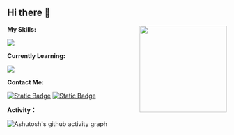 ## Hi there 👋


**My Skills:**<a href="https://github.com/anuraghazra/convoychat">
  <img height=200 align="right" src="https://github-readme-stats.vercel.app/api/top-langs?username=YangyangU&layout=compact&langs_count=8&card_width=320" />
</a>

<p align="left">
  <a href="https://skillicons.dev">
    <img src="https://skillicons.dev/icons?i=vue,react,ts,nodejs,pinia,webpack,vite,tailwind,less,mysql&perline=6" />
  </a>
</p>

**Currently Learning:**

<p align="left">
  <a href="https://skillicons.dev">
    <img src="https://skillicons.dev/icons?i=py,nextjs,nuxtjs,astro,docker&perline=6" />
  </a>
</p>


**Contact Me:**

<p>
  <a href="https://space.bilibili.com/1769275177"><img alt="Static Badge" src="https://img.shields.io/badge/bilibili-ColourCode?style=flat-square&logo=bilibili&color=%23fb7299"></a>
  <a href="https://github.com/YangyangU"><img alt="Static Badge" src="https://img.shields.io/badge/GitHub-ColourCode?style=flat-square&logo=GitHub&color=%23555555"></a>
</p>

**Activity：**

![Ashutosh's github activity graph](https://github-readme-activity-graph.vercel.app/graph?username=YangyangU&theme=react-dark)